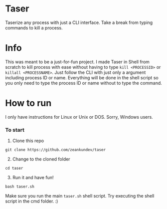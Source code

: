 # Taser
Taserize any process with just a CLI interface. Take a break from typing commands to kill a process.
# Info
This was meant to be a just-for-fun project. I made Taser in Shell from scratch to kill process with ease
without having to type ```kill <PROCESSID>``` or ```killall <PROCESSNAME>```. Just follow the CLI with just only a argument including process ID or name. 
Everything will be done in the shell script so you only need to type the process ID or name without to type the command.
# How to run
I only have instructions for Linux or Unix or DOS. Sorry, Windows users.
### To start
1. Clone this repo
```
git clone https://github.com/zeankundev/taser
```
2. Change to the cloned folder
```
cd taser
```
3. Run it and have fun!
```
bash taser.sh
```
Make sure you run the main ```taser.sh``` shell script. Try executing the shell script in the cmd folder. :)
